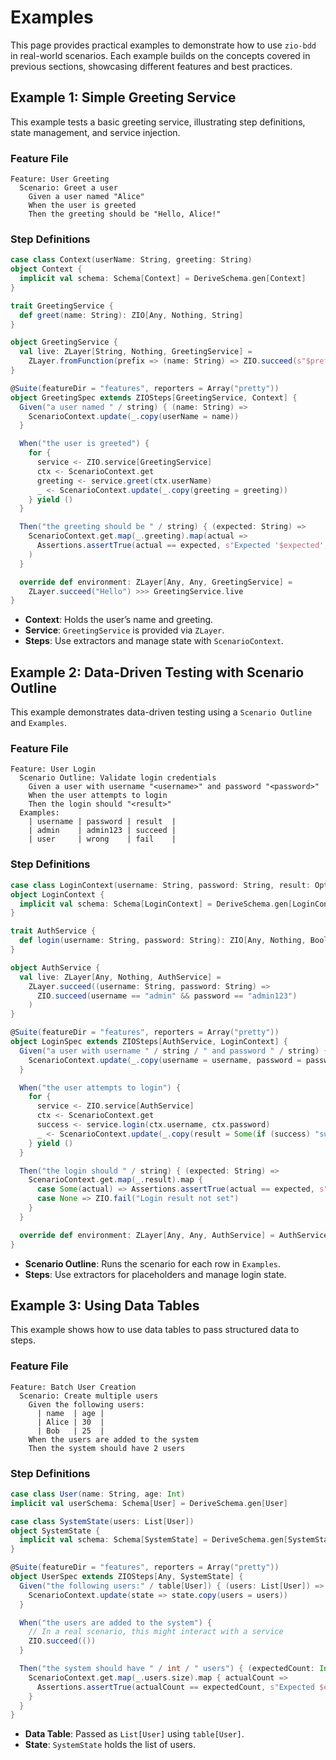 
# Examples

This page provides practical examples to demonstrate how to use `zio-bdd` in real-world scenarios. Each example builds on the concepts covered in previous sections, showcasing different features and best practices.

## Example 1: Simple Greeting Service

This example tests a basic greeting service, illustrating step definitions, state management, and service injection.

### Feature File

```gherkin
Feature: User Greeting
  Scenario: Greet a user
    Given a user named "Alice"
    When the user is greeted
    Then the greeting should be "Hello, Alice!"
```

### Step Definitions

```scala
case class Context(userName: String, greeting: String)
object Context {
  implicit val schema: Schema[Context] = DeriveSchema.gen[Context]
}

trait GreetingService {
  def greet(name: String): ZIO[Any, Nothing, String]
}

object GreetingService {
  val live: ZLayer[String, Nothing, GreetingService] =
    ZLayer.fromFunction(prefix => (name: String) => ZIO.succeed(s"$prefix, $name!"))
}

@Suite(featureDir = "features", reporters = Array("pretty"))
object GreetingSpec extends ZIOSteps[GreetingService, Context] {
  Given("a user named " / string) { (name: String) =>
    ScenarioContext.update(_.copy(userName = name))
  }

  When("the user is greeted") {
    for {
      service <- ZIO.service[GreetingService]
      ctx <- ScenarioContext.get
      greeting <- service.greet(ctx.userName)
      _ <- ScenarioContext.update(_.copy(greeting = greeting))
    } yield ()
  }

  Then("the greeting should be " / string) { (expected: String) =>
    ScenarioContext.get.map(_.greeting).map(actual =>
      Assertions.assertTrue(actual == expected, s"Expected '$expected', got '$actual'")
    )
  }

  override def environment: ZLayer[Any, Any, GreetingService] =
    ZLayer.succeed("Hello") >>> GreetingService.live
}
```

- **Context**: Holds the user’s name and greeting.
- **Service**: `GreetingService` is provided via `ZLayer`.
- **Steps**: Use extractors and manage state with `ScenarioContext`.

## Example 2: Data-Driven Testing with Scenario Outline

This example demonstrates data-driven testing using a `Scenario Outline` and `Examples`.

### Feature File

```gherkin
Feature: User Login
  Scenario Outline: Validate login credentials
    Given a user with username "<username>" and password "<password>"
    When the user attempts to login
    Then the login should "<result>"
  Examples:
    | username | password | result  |
    | admin    | admin123 | succeed |
    | user     | wrong    | fail    |
```

### Step Definitions

```scala
case class LoginContext(username: String, password: String, result: Option[String])
object LoginContext {
  implicit val schema: Schema[LoginContext] = DeriveSchema.gen[LoginContext]
}

trait AuthService {
  def login(username: String, password: String): ZIO[Any, Nothing, Boolean]
}

object AuthService {
  val live: ZLayer[Any, Nothing, AuthService] =
    ZLayer.succeed((username: String, password: String) =>
      ZIO.succeed(username == "admin" && password == "admin123")
    )
}

@Suite(featureDir = "features", reporters = Array("pretty"))
object LoginSpec extends ZIOSteps[AuthService, LoginContext] {
  Given("a user with username " / string / " and password " / string) { (username: String, password: String) =>
    ScenarioContext.update(_.copy(username = username, password = password))
  }

  When("the user attempts to login") {
    for {
      service <- ZIO.service[AuthService]
      ctx <- ScenarioContext.get
      success <- service.login(ctx.username, ctx.password)
      _ <- ScenarioContext.update(_.copy(result = Some(if (success) "succeed" else "fail")))
    } yield ()
  }

  Then("the login should " / string) { (expected: String) =>
    ScenarioContext.get.map(_.result).map {
      case Some(actual) => Assertions.assertTrue(actual == expected, s"Expected '$expected', got '$actual'")
      case None => ZIO.fail("Login result not set")
    }
  }

  override def environment: ZLayer[Any, Any, AuthService] = AuthService.live
}
```

- **Scenario Outline**: Runs the scenario for each row in `Examples`.
- **Steps**: Use extractors for placeholders and manage login state.

## Example 3: Using Data Tables

This example shows how to use data tables to pass structured data to steps.

### Feature File

```gherkin
Feature: Batch User Creation
  Scenario: Create multiple users
    Given the following users:
      | name  | age |
      | Alice | 30  |
      | Bob   | 25  |
    When the users are added to the system
    Then the system should have 2 users
```

### Step Definitions

```scala
case class User(name: String, age: Int)
implicit val userSchema: Schema[User] = DeriveSchema.gen[User]

case class SystemState(users: List[User])
object SystemState {
  implicit val schema: Schema[SystemState] = DeriveSchema.gen[SystemState]
}

@Suite(featureDir = "features", reporters = Array("pretty"))
object UserSpec extends ZIOSteps[Any, SystemState] {
  Given("the following users:" / table[User]) { (users: List[User]) =>
    ScenarioContext.update(state => state.copy(users = users))
  }

  When("the users are added to the system") {
    // In a real scenario, this might interact with a service
    ZIO.succeed(())
  }

  Then("the system should have " / int / " users") { (expectedCount: Int) =>
    ScenarioContext.get.map(_.users.size).map { actualCount =>
      Assertions.assertTrue(actualCount == expectedCount, s"Expected $expectedCount users, got $actualCount")
    }
  }
}
```

- **Data Table**: Passed as `List[User]` using `table[User]`.
- **State**: `SystemState` holds the list of users.
